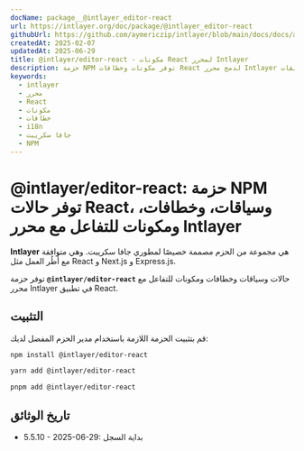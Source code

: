 ```yaml
---
docName: package__@intlayer_editor-react
url: https://intlayer.org/doc/package/@intlayer_editor-react
githubUrl: https://github.com/aymericzip/intlayer/blob/main/docs/docs/ar/packages/@intlayer/editor-react/index.md
createdAt: 2025-02-07
updatedAt: 2025-06-29
title: @intlayer/editor-react - مكونات React لمحرر Intlayer
description: حزمة NPM توفر مكونات وخطافات React لدمج محرر Intlayer المرئي في تطبيقات React للتدويل.
keywords:
  - intlayer
  - محرر
  - React
  - مكونات
  - خطافات
  - i18n
  - جافا سكريبت
  - NPM
---
```


# @intlayer/editor-react: حزمة NPM توفر حالات React، وسياقات، وخطافات، ومكونات للتفاعل مع محرر Intlayer

**Intlayer** هي مجموعة من الحزم مصممة خصيصًا لمطوري جافا سكريبت. وهي متوافقة مع أُطُر العمل مثل React و Next.js و Express.js.

توفر حزمة **`@intlayer/editor-react`** حالات وسياقات وخطافات ومكونات للتفاعل مع محرر Intlayer في تطبيق React.

## التثبيت

قم بتثبيت الحزمة اللازمة باستخدام مدير الحزم المفضل لديك:

```bash
npm install @intlayer/editor-react
```

```bash
yarn add @intlayer/editor-react
```

```bash
pnpm add @intlayer/editor-react
```

## تاريخ الوثائق

- 5.5.10 - 2025-06-29: بداية السجل

